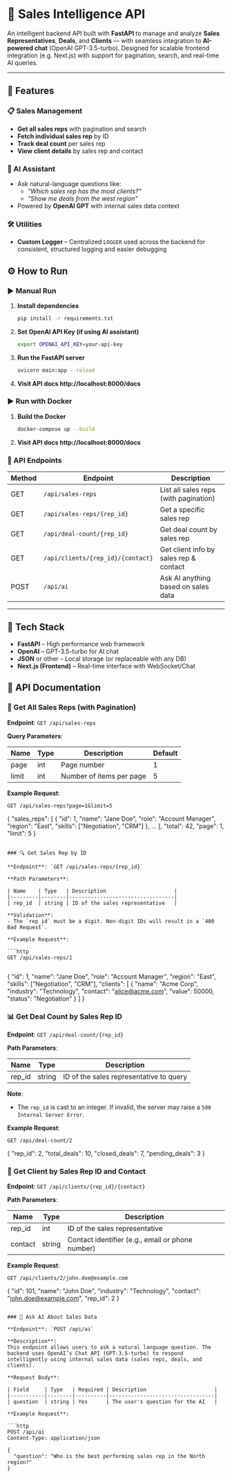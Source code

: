 # 🧠 Sales Intelligence API

An intelligent backend API built with **FastAPI** to manage and analyze **Sales Representatives**, **Deals**, and **Clients** — with seamless integration to **AI-powered chat** (OpenAI GPT-3.5-turbo). Designed for scalable frontend integration (e.g. Next.js) with support for pagination, search, and real-time AI queries.

---

## 🚀 Features

### 📋 Sales Management
- **Get all sales reps** with pagination and search
- **Fetch individual sales rep** by ID
- **Track deal count** per sales rep
- **View client details** by sales rep and contact

### 💬 AI Assistant
- Ask natural-language questions like:
  - _"Which sales rep has the most clients?"_
  - _"Show me deals from the west region"_
- Powered by **OpenAI GPT** with internal sales data context

### 🛠️ Utilities
- **Custom Logger** – Centralized `LOGGER` used across the backend for consistent, structured logging and easier debugging

## ⚙️ How to Run

### ▶️ Manual Run

1. **Install dependencies**
   ```bash
   pip install -r requirements.txt
   ```
2. **Set OpenAI API Key (if using AI assistant)**
   ```bash
   export OPENAI_API_KEY=your-api-key
   ```
3. **Run the FastAPI server**
   ```bash
   uvicorn main:app --reload
   ```
4. **Visit API docs http://localhost:8000/docs**

### ▶️ Run with Docker
1. **Build the Docker**
   ```bash
   docker-compose up --build
   ```
2. **Visit API docs http://localhost:8000/docs**

### 🔌 API Endpoints

| Method | Endpoint                     | Description                                 |
|--------|------------------------------|---------------------------------------------|
| GET    | `/api/sales-reps`           | List all sales reps (with pagination)       |
| GET    | `/api/sales-reps/{rep_id}`  | Get a specific sales rep                    |
| GET    | `/api/deal-count/{rep_id}`  | Get deal count by sales rep                 |
| GET    | `/api/clients/{rep_id}/{contact}` | Get client info by sales rep & contact |
| POST   | `/api/ai`                   | Ask AI anything based on sales data         |

---

## 🧩 Tech Stack

- **FastAPI** – High performance web framework
- **OpenAI** – GPT-3.5-turbo for AI chat
- **JSON** or other – Local storage (or replaceable with any DB)
- **Next.js (Frontend)** – Real-time interface with WebSocket/Chat


## 📘 API Documentation

### 🧾 Get All Sales Reps (with Pagination)

**Endpoint**: `GET /api/sales-reps`

**Query Parameters**:

| Name  | Type | Description             | Default |
|-------|------|-------------------------|---------|
| page  | int  | Page number             | 1       |
| limit | int  | Number of items per page| 5       |

**Example Request**:

```http
GET /api/sales-reps?page=1&limit=5

```
{
  "sales_reps": [
    {
      "id": 1,
      "name": "Jane Doe",
      "role": "Account Manager",
      "region": "East",
      "skills": ["Negotiation", "CRM"]
    },
    ...
  ],
  "total": 42,
  "page": 1,
  "limit": 5
}
```

### 🔍 Get Sales Rep by ID

**Endpoint**: `GET /api/sales-reps/{rep_id}`

**Path Parameters**:

| Name    | Type   | Description                      |
|---------|--------|----------------------------------|
| rep_id  | string | ID of the sales representative   |

**Validation**:
- The `rep_id` must be a digit. Non-digit IDs will result in a `400 Bad Request`.

**Example Request**:

```http
GET /api/sales-reps/1


```
{
  "id": 1,
  "name": "Jane Doe",
  "role": "Account Manager",
  "region": "East",
  "skills": ["Negotiation", "CRM"],
  "clients": [
    {
      "name": "Acme Corp",
      "industry": "Technology",
      "contact": "alice@acme.com",
      "value": 50000,
      "status": "Negotiation"
    }
  ]
}


### 📊 Get Deal Count by Sales Rep ID

**Endpoint**: `GET /api/deal-count/{rep_id}`

**Path Parameters**:

| Name    | Type   | Description                                |
|---------|--------|--------------------------------------------|
| rep_id  | string | ID of the sales representative to query    |

**Note**:  
- The `rep_id` is cast to an integer. If invalid, the server may raise a `500 Internal Server Error`.

**Example Request**:

```http
GET /api/deal-count/2

```
{
  "rep_id": 2,
  "total_deals": 10,
  "closed_deals": 7,
  "pending_deals": 3
}

### 👤 Get Client by Sales Rep ID and Contact

**Endpoint**: `GET /api/clients/{rep_id}/{contact}`

**Path Parameters**:

| Name    | Type   | Description                                         |
|---------|--------|-----------------------------------------------------|
| rep_id  | int    | ID of the sales representative                      |
| contact | string | Contact identifier (e.g., email or phone number)   |

**Example Request**:

```http
GET /api/clients/2/john.doe@example.com

```
{
  "id": 101,
  "name": "John Doe",
  "industry": "Technology",
  "contact": "john.doe@example.com",
  "rep_id": 2
}

```

### 🤖 Ask AI About Sales Data

**Endpoint**: `POST /api/ai`

**Description**:  
This endpoint allows users to ask a natural language question. The backend uses OpenAI’s Chat API (GPT-3.5-turbo) to respond intelligently using internal sales data (sales reps, deals, and clients).

**Request Body**:

| Field     | Type   | Required | Description                      |
|-----------|--------|----------|----------------------------------|
| question  | string | Yes      | The user's question for the AI   |

**Example Request**:

```http
POST /api/ai
Content-Type: application/json

{
  "question": "Who is the best performing sales rep in the North region?"
}

